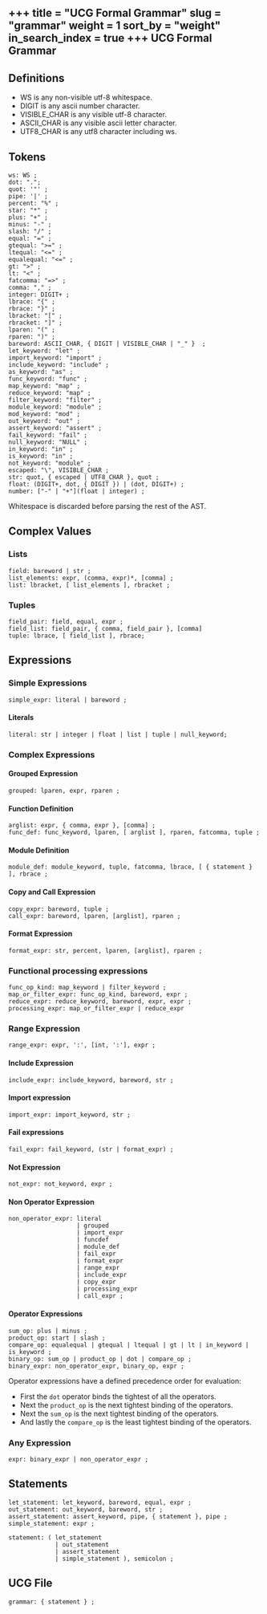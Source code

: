 +++
title = "UCG Formal Grammar"
slug = "grammar"
weight = 1
sort_by = "weight"
in_search_index = true
+++
UCG Formal Grammar
------------------------

## Definitions

* WS is any non-visible utf-8 whitespace.
* DIGIT is any ascii number character.
* VISIBLE_CHAR is any visible utf-8 character.
* ASCII_CHAR is any visible ascii letter character.
* UTF8_CHAR is any utf8 character including ws.

## Tokens

```
ws: WS ;
dot: ".";
quot: '"' ;
pipe: '|' ;
percent: "%" ;
star: "*" ;
plus: "+" ;
minus: "-" ;
slash: "/" ;
equal: "=" ;
gtequal: ">=" ;
ltequal: "<=" ;
equalequal: "<=" ;
gt: ">" ;
lt: "<" ;
fatcomma: "=>" ;
comma: "," ;
integer: DIGIT+ ;
lbrace: "{" ;
rbrace: "}" ;
lbracket: "[" ;
rbracket: "]" ;
lparen: "(" ;
rparen: ")" ;
bareword: ASCII_CHAR, { DIGIT | VISIBLE_CHAR | "_" }  ;
let_keyword: "let" ;
import_keyword: "import" ;
include_keyword: "include" ; 
as_keyword: "as" ;
func_keyword: "func" ;
map_keyword: "map" ;
reduce_keyword: "map" ;
filter_keyword: "filter" ;
module_keyword: "module" ;
mod_keyword: "mod" ;
out_keyword: "out" ;
assert_keyword: "assert" ;
fail_keyword: "fail" ;
null_keyword: "NULL" ;
in_keyword: "in" ;
is_keyword: "in" ;
not_keyword: "module" ;
escaped: "\", VISIBLE_CHAR ;
str: quot, { escaped | UTF8_CHAR }, quot ;
float: (DIGIT+, dot, { DIGIT }) | (dot, DIGIT+) ;
number: ["-" | "+"](float | integer) ;
```

Whitespace is discarded before parsing the rest of the AST.

## Complex Values

### Lists

```
field: bareword | str ;
list_elements: expr, (comma, expr)*, [comma] ;
list: lbracket, [ list_elements ], rbracket ;
```

### Tuples

```
field_pair: field, equal, expr ;
field_list: field_pair, { comma, field_pair }, [comma]
tuple: lbrace, [ field_list ], rbrace;
```

## Expressions

### Simple Expressions

```
simple_expr: literal | bareword ;
```

#### Literals

```
literal: str | integer | float | list | tuple | null_keyword;
```

### Complex Expressions

#### Grouped Expression

```
grouped: lparen, expr, rparen ;
```

#### Function Definition

```
arglist: expr, { comma, expr }, [comma] ;
func_def: func_keyword, lparen, [ arglist ], rparen, fatcomma, tuple ;
```

#### Module Definition

```
module_def: module_keyword, tuple, fatcomma, lbrace, [ { statement } ], rbrace ;
```

#### Copy and Call Expression

```
copy_expr: bareword, tuple ;
call_expr: bareword, lparen, [arglist], rparen ;
```

#### Format Expression

```
format_expr: str, percent, lparen, [arglist], rparen ;
```

### Functional processing expressions

```
func_op_kind: map_keyword | filter_keyword ;
map_or_filter_expr: func_op_kind, bareword, expr ;
reduce_expr: reduce_keyword, bareword, expr, expr ;
processing_expr: map_or_filter_expr | reduce_expr
```

### Range Expression

```
range_expr: expr, ':', [int, ':'], expr ;
```

#### Include Expression

```
include_expr: include_keyword, bareword, str ; 
```

#### Import expression

```
import_expr: import_keyword, str ;
```

#### Fail expressions

```
fail_expr: fail_keyword, (str | format_expr) ;
```

#### Not Expression

```
not_expr: not_keyword, expr ;
```

#### Non Operator Expression

```
non_operator_expr: literal
                   | grouped
                   | import_expr
                   | funcdef
                   | module_def
                   | fail_expr
                   | format_expr
                   | range_expr
                   | include_expr
                   | copy_expr
                   | processing_expr
                   | call_expr ;
```

#### Operator Expressions

```
sum_op: plus | minus ;
product_op: start | slash ;
compare_op: equalequal | gtequal | ltequal | gt | lt | in_keyword | is_keyword ;
binary_op: sum_op | product_op | dot | compare_op ;
binary_expr: non_operator_expr, binary_op, expr ;
```

Operator expressions have a defined precedence order for evaluation:

* First the `dot` operator binds the tightest of all the operators.
* Next the `product_op` is the next tightest binding of the operators.
* Next the `sum_op` is the next tightest binding of the operators.
* And lastly the `compare_op` is the least tightest binding of the operators.

### Any Expression

```
expr: binary_expr | non_operator_expr ;
```

## Statements

```
let_statement: let_keyword, bareword, equal, expr ;
out_statement: out_keyword, bareword, str ;
assert_statement: assert_keyword, pipe, { statement }, pipe ;
simple_statement: expr ;

statement: ( let_statement
             | out_statement
             | assert_statement
             | simple_statement ), semicolon ;
```

## UCG File

```
grammar: { statement } ;
```